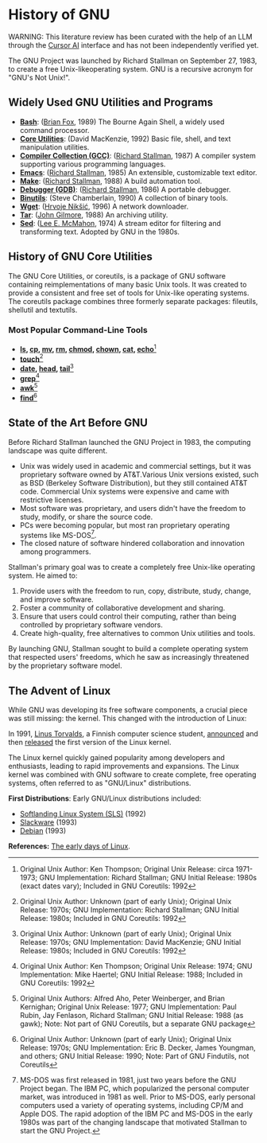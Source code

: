  # History of GNU

WARNING: This literature review has been curated with the help of an LLM through the [Cursor AI](https://www.cursor.com/) interface and has not been independently verified yet.

The GNU Project was launched by Richard Stallman on September 27, 1983, to create a free Unix-likeoperating system. GNU is a recursive acronym for
"GNU's Not Unix!".
## Widely Used GNU Utilities and Programs

- **[Bash](https://en.wikipedia.org/wiki/Bash_(Unix_shell))**: ([Brian Fox](https://en.wikipedia.org/wiki/Brian_Fox_(computer_programmer)), 1989) The Bourne Again Shell, a widely used command processor.
- **[Core Utilities](https://en.wikipedia.org/wiki/GNU_Core_Utilities)**: (David MacKenzie, 1992) Basic file, shell, and text manipulation utilities.
- **[Compiler Collection (GCC)](https://en.wikipedia.org/wiki/GNU_Compiler_Collection)**: ([Richard Stallman](https://en.wikipedia.org/wiki/Richard_Stallman), 1987) A compiler system supporting various programming languages.
- **[Emacs](https://en.wikipedia.org/wiki/GNU_Emacs)**: ([Richard Stallman](https://en.wikipedia.org/wiki/Richard_Stallman), 1985) An extensible, customizable text editor.
- **[Make](https://en.wikipedia.org/wiki/Make_(software)#GNU_Make)**: ([Richard Stallman](https://en.wikipedia.org/wiki/Richard_Stallman), 1988) A build automation tool.
- **[Debugger (GDB)](https://en.wikipedia.org/wiki/GNU_Debugger)**: ([Richard Stallman](https://en.wikipedia.org/wiki/Richard_Stallman), 1986) A portable debugger.
- **[Binutils](https://en.wikipedia.org/wiki/GNU_Binutils)**: (Steve Chamberlain, 1990) A collection of binary tools.
- **[Wget](https://en.wikipedia.org/wiki/Wget)**: ([Hrvoje Nikšić](https://en.wikipedia.org/wiki/Hrvoje_Nik%C5%A1i%C4%87), 1996) A network downloader.
- **[Tar](https://en.wikipedia.org/wiki/Tar_(computing))**: ([John Gilmore](https://en.wikipedia.org/wiki/John_Gilmore_(activist)), 1988) An archiving utility.
- **[Sed](https://en.wikipedia.org/wiki/Sed)**: ([Lee E. McMahon](https://en.wikipedia.org/wiki/Lee_E._McMahon), 1974) A stream editor for filtering and transforming text. Adopted by GNU in the 1980s.

 ## History of GNU Core Utilities

 The GNU Core Utilities, or coreutils, is a package of GNU software containing reimplementations of many basic Unix tools. It was created to provide a
 consistent and free set of tools for Unix-like operating systems. The coreutils package combines three formerly separate packages: fileutils, shellutil
 and textutils.

 ### Most Popular Command-Line Tools

- **[ls](https://en.wikipedia.org/wiki/Ls), [cp](https://en.wikipedia.org/wiki/Cp_(Unix)), [mv](https://en.wikipedia.org/wiki/Mv), [rm](https://en.wikipedia.org/wiki/Rm_(Unix)), [chmod](https://en.wikipedia.org/wiki/Chmod), [chown](https://en.wikipedia.org/wiki/Chown), [cat](https://en.wikipedia.org/wiki/Cat_(Unix)), [echo](https://en.wikipedia.org/wiki/Echo_(command))**[^1]
- **[touch](https://en.wikipedia.org/wiki/Touch_(command))**[^2]
- **[date](https://en.wikipedia.org/wiki/Date_(Unix)), [head](https://en.wikipedia.org/wiki/Head_(Unix)), [tail](https://en.wikipedia.org/wiki/Tail_(Unix))**[^3]
- **[grep](https://en.wikipedia.org/wiki/Grep)**[^4]
- **[awk](https://en.wikipedia.org/wiki/AWK)**[^5]
- **[find](https://en.wikipedia.org/wiki/Find_(Unix))**[^6]

[^1]: Original Unix Author: Ken Thompson; Original Unix Release: circa 1971-1973; GNU Implementation: Richard Stallman; GNU Initial Release: 1980s (exact dates vary); Included in GNU Coreutils: 1992

[^2]: Original Unix Author: Unknown (part of early Unix); Original Unix Release: 1970s; GNU Implementation: Richard Stallman; GNU Initial Release: 1980s; Included in GNU Coreutils: 1992

[^3]: Original Unix Author: Unknown (part of early Unix); Original Unix Release: 1970s; GNU Implementation: David MacKenzie; GNU Initial Release: 1980s; Included in GNU Coreutils: 1992

[^4]: Original Unix Author: Ken Thompson; Original Unix Release: 1974; GNU Implementation: Mike Haertel; GNU Initial Release: 1988; Included in GNU Coreutils: 1992

[^5]: Original Unix Authors: Alfred Aho, Peter Weinberger, and Brian Kernighan; Original Unix Release: 1977; GNU Implementation: Paul Rubin, Jay Fenlason, Richard Stallman; GNU Initial Release: 1988 (as gawk); Note: Not part of GNU Coreutils, but a separate GNU package

[^6]: Original Unix Author: Unknown (part of early Unix); Original Unix Release: 1970s; GNU Implementation: Eric B. Decker, James Youngman, and others; GNU Initial Release: 1990; Note: Part of GNU Findutils, not Coreutils

## State of the Art Before GNU

Before Richard Stallman launched the GNU Project in 1983, the computing landscape was quite different.
- Unix was widely used in academic and commercial settings, but it was proprietary software owned by AT&T.Various Unix versions existed, such as BSD (Berkeley Software Distribution), but they still contained AT&T code. Commercial Unix systems were expensive and came with restrictive licenses.
- Most software was proprietary, and users didn't have the freedom to study, modify, or share the source code.
- PCs were becoming popular, but most ran proprietary operating systems like MS-DOS[^msdos].
- The closed nature of software hindered collaboration and innovation among programmers.

[^msdos]: MS-DOS was first released in 1981, just two years before the GNU Project began. The IBM PC, which popularized the personal computer market, was introduced in 1981 as well. Prior to MS-DOS, early personal computers used a variety of operating systems, including CP/M and Apple DOS. The rapid adoption of the IBM PC and MS-DOS in the early 1980s was part of the changing landscape that motivated Stallman to start the GNU Project.

Stallman's primary goal was to create a completely free Unix-like operating system. He aimed to:

1. Provide users with the freedom to run, copy, distribute, study, change, and improve software.
2. Foster a community of collaborative development and sharing.
3. Ensure that users could control their computing, rather than being controlled by proprietary software vendors.
4. Create high-quality, free alternatives to common Unix utilities and tools.

By launching GNU, Stallman sought to build a complete operating system that respected users' freedoms, which he saw as increasingly threatened by the proprietary software model.

## The Advent of Linux

While GNU was developing its free software components, a crucial piece was still missing: the kernel. This changed with the introduction of Linux:

In 1991, [Linus Torvalds](https://en.wikipedia.org/wiki/Linus_Torvalds), a Finnish computer science student, [announced](https://groups.google.com/g/comp.os.minix/c/dlNtH7RRrGA/m/SwRavCzVE7gJ) and then [released](https://mirrors.edge.kernel.org/pub/linux/kernel/Historic/old-versions/RELNOTES-0.01) the first version of the Linux kernel.

The Linux kernel quickly gained popularity among developers and enthusiasts, leading to rapid improvements and expansions. The Linux kernel was combined with GNU software to create complete, free operating systems, often referred to as "GNU/Linux" distributions.

**First Distributions**: Early GNU/Linux distributions included:
   - [Softlanding Linux System (SLS)](https://en.wikipedia.org/wiki/Softlanding_Linux_System) (1992)
   - [Slackware](https://en.wikipedia.org/wiki/Slackware) (1993)
   - [Debian](https://en.wikipedia.org/wiki/Debian) (1993)

**References:** [The early days of Linux](https://lwn.net/Articles/928581/).